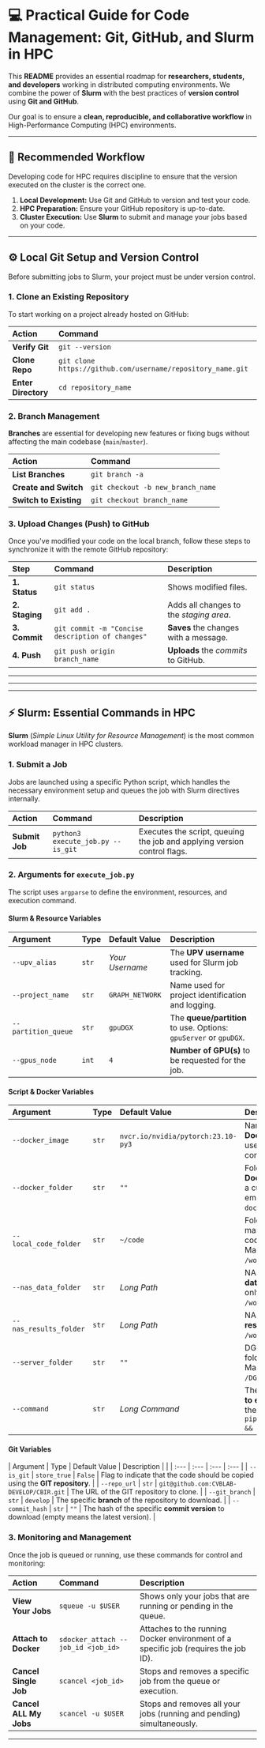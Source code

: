
# 💻 Practical Guide for Code Management: Git, GitHub, and Slurm in HPC

This **README** provides an essential roadmap for **researchers, students, and developers** working in distributed computing environments. We combine the power of **Slurm** with the best practices of **version control** using **Git and GitHub**.

Our goal is to ensure a **clean, reproducible, and collaborative workflow** in High-Performance Computing (HPC) environments.

---

## 🚀 Recommended Workflow

Developing code for HPC requires discipline to ensure that the version executed on the cluster is the correct one.

1.  **Local Development:** Use Git and GitHub to version and test your code.
2.  **HPC Preparation:** Ensure your GitHub repository is up-to-date.
3.  **Cluster Execution:** Use **Slurm** to submit and manage your jobs based on your code.

---

## ⚙️ Local Git Setup and Version Control

Before submitting jobs to Slurm, your project must be under version control.

### 1. Clone an Existing Repository

To start working on a project already hosted on GitHub:

| **Action** | **Command** |
| :--- | :--- |
| **Verify Git** | `git --version` |
| **Clone Repo** | `git clone https://github.com/username/repository_name.git` |
| **Enter Directory** | `cd repository_name` |

### 2. Branch Management

**Branches** are essential for developing new features or fixing bugs without affecting the main codebase (`main`/`master`).

| **Action** | **Command** |
| :--- | :--- |
| **List Branches** | `git branch -a` |
| **Create and Switch** | `git checkout -b new_branch_name` |
| **Switch to Existing** | `git checkout branch_name` |

### 3. Upload Changes (**Push**) to GitHub

Once you've modified your code on the local branch, follow these steps to synchronize it with the remote GitHub repository:

| **Step** | **Command** | **Description** |
| :--- | :--- | :--- |
| **1. Status** | `git status` | Shows modified files. |
| **2. Staging** | `git add .` | Adds all changes to the *staging area*. |
| **3. Commit** | `git commit -m "Concise description of changes"` | **Saves** the changes with a message. |
| **4. Push** | `git push origin branch_name` | **Uploads** the *commits* to GitHub. |

---

---

---

## ⚡ Slurm: Essential Commands in HPC

**Slurm** (*Simple Linux Utility for Resource Management*) is the most common workload manager in HPC clusters.

### 1. Submit a Job

Jobs are launched using a specific Python script, which handles the necessary environment setup and queues the job with Slurm directives internally.

| **Action** | **Command** | **Description** |
| :--- | :--- | :--- |
| **Submit Job** | `python3 execute_job.py --is_git` | Executes the script, queuing the job and applying version control flags. |

### 2. Arguments for `execute_job.py`

The script uses `argparse` to define the environment, resources, and execution command.

#### Slurm & Resource Variables

| Argument | Type | Default Value | Description |
| :--- | :--- | :--- | :--- |
| `--upv_alias` | `str` | *Your Username* | The **UPV username** used for Slurm job tracking. |
| `--project_name` | `str` | `GRAPH_NETWORK` | Name used for project identification and logging. |
| `--partition_queue` | `str` | `gpuDGX` | The **queue/partition** to use. Options: `gpuServer` or `gpuDGX`. |
| `--gpus_node` | `int` | `4` | **Number of GPU(s)** to be requested for the job. |

#### Script & Docker Variables

| Argument | Type | Default Value | Description |
| :--- | :--- | :--- | :--- |
| `--docker_image` | `str` | `nvcr.io/nvidia/pytorch:23.10-py3` | Name of the **Docker image** to use for the container. |
| `--docker_folder` | `str` | `""` | Folder containing a **Dockerfile** to build a custom image (if empty, uses `--docker_image`). |
| `--local_code_folder` | `str` | `~/code` | Folder on the Slurm master where the code is located. Mapped to `/workspace/code`. |
| `--nas_data_folder` | `str` | *Long Path* | NAS folder for **datasets** (read-only). Mapped to `/workspace/data`. |
| `--nas_results_folder` | `str` | *Long Path* | NAS folder for **results**. Mapped to `/workspace/results`. |
| `--server_folder` | `str` | `""` | DGX (or server) folder to bind. Mapped to `/DGXFolder`. |
| `--command` | `str` | *Long Command* | The **command(s) to execute** inside the container (e.g., `pip install -r... && python main.py`). |

#### Git Variables

| Argument | Type | Default Value | Description | |
| :--- | :--- | :--- | :--- |
| `--is_git` | `store_true` | `False` | Flag to indicate that the code should be copied using the **GIT repository**. |
| `--repo_url` | `str` | `git@github.com:CVBLAB-DEVELOP/CBIR.git` | The URL of the GIT repository to clone. |
| `--git_branch` | `str` | `develop` | The specific **branch** of the repository to download. |
| `--commit_hash` | `str` | `""` | The hash of the specific **commit version** to download (empty means the latest version). |

### 3. Monitoring and Management

Once the job is queued or running, use these commands for control and monitoring:

| **Action** | **Command** | **Description** |
| :--- | :--- | :--- |
| **View Your Jobs** | `squeue -u $USER` | Shows only your jobs that are running or pending in the queue. |
| **Attach to Docker** | `sdocker_attach --job_id <job_id>` | Attaches to the running Docker environment of a specific job (requires the job ID). |
| **Cancel Single Job** | `scancel <job_id>` | Stops and removes a specific job from the queue or execution. |
| **Cancel ALL My Jobs** | `scancel -u $USER` | Stops and removes all your jobs (running and pending) simultaneously. |

---
